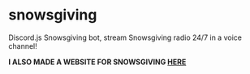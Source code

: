 # snowsgiving
Discord.js Snowsgiving bot, stream Snowsgiving radio 24/7 in a voice channel!

**I ALSO MADE A WEBSITE FOR SNOWSGIVING [HERE](https://snowsgiving.rmxgrp.dev/)**
